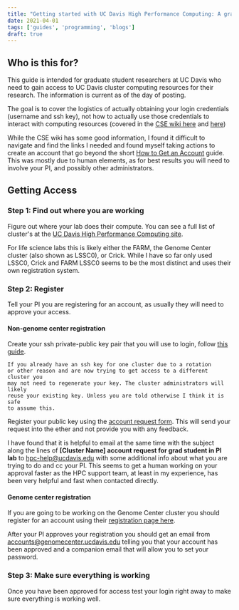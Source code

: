 ```yaml
---
title: "Getting started with UC Davis High Performance Computing: A grad student's perspective"
date: 2021-04-01
tags: ['guides', 'programming', 'blogs']
draft: true
---
```


## Who is this for?

This guide is intended for graduate student researchers at UC Davis who need to gain access to UC Davis cluster computing resources for their research. The information is
current as of the day of posting.

The goal is to cover the logistics of actually obtaining your login credentials
(username and ssh key), not how to actually use those credentials to interact
with computing resources (covered in the [CSE wiki here](https://wiki.cse.ucdavis.edu/support/general/security/ssh) and [here](hhttps://wiki.cse.ucdavis.edu/farm_guide?s[]=create&s[]=account))

While the CSE wiki has some good information, I found it difficult to
navigate and find the links I needed and found myself taking actions to create
an account that go beyond the short 
[How to Get an Account](https://wiki.cse.ucdavis.edu/support/faq/how_to_get_an_account?s[]=create&s[]=account) guide. This was mostly due to human elements, as for best
results you will need to involve your PI, and possibly other administrators.

## Getting Access

### Step 1: Find out where you are working

Figure out where your lab does their compute. You can see a full list of
cluster's at the 
[UC Davis High Performance Computing site](https://www.hpc.ucdavis.edu/clusters).

For life science labs this is likely either the FARM, the Genome Center cluster
(also shown as LSSC0), or Crick. While I have so far only used LSSC0, Crick and FARM LSSC0 seems to be the most distinct and uses their own registration system.

### Step 2: Register

Tell your PI you are registering for an account, as usually they will need
to approve your access.


#### Non-genome center registration

Create your ssh private-public key pair that you will use to login, follow
[this guide](https://wiki.cse.ucdavis.edu/support/general/security/ssh). 

```
If you already have an ssh key for one cluster due to a rotation
or other reason and are now trying to get access to a different cluster you
may not need to regenerate your key. The cluster administrators will likely
reuse your existing key. Unless you are told otherwise I think it is safe
to assume this.
```

Register your public key using the [account request form](https://wiki.cse.ucdavis.edu/cgi-bin/index2.pl). This will send your request into the ether and not provide
you with any feedback. 

I have found that it is helpful to email at the same time with the
subject along the lines of 
**[Cluster Name] account request for grad student in PI lab** to 
hpc-help@ucdavis.edu with some additional info about what you are trying to do
and cc your PI. This seems to get a human working on your approval faster as
the HPC support team, at least in my experience, has been very helpful and fast
when contacted directly.


#### Genome center registration

If you are going to be working on the Genome Center cluster you should
register for an account using their [registration page here](https://computing.genomecenter.ucdavis.edu/registration/register/).

After your PI approves your registration you should get an email from 
accounts@genomecenter.ucdavis.edu telling you that your account has been
approved and a companion email that will allow you to set your password. 

### Step 3: Make sure everything is working

Once you have been approved for access test your login right away to make sure
everything is working well. 











